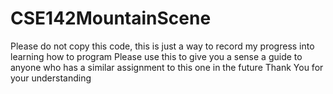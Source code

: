 # CSE142MountainScene
Please do not copy this code, this is just a way to record my progress into learning how to program
Please use this to give you a sense a guide to anyone who has a similar assignment to this one in the future
Thank You for your understanding

